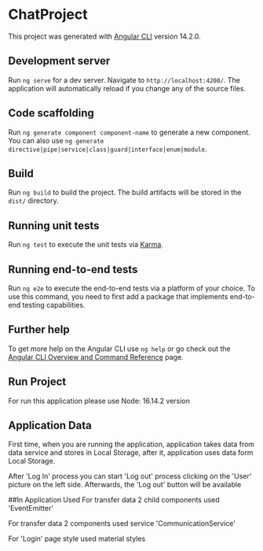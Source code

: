 # ChatProject

This project was generated with [Angular CLI](https://github.com/angular/angular-cli) version 14.2.0.

## Development server

Run `ng serve` for a dev server. Navigate to `http://localhost:4200/`. The application will automatically reload if you change any of the source files.

## Code scaffolding

Run `ng generate component component-name` to generate a new component. You can also use `ng generate directive|pipe|service|class|guard|interface|enum|module`.

## Build

Run `ng build` to build the project. The build artifacts will be stored in the `dist/` directory.

## Running unit tests

Run `ng test` to execute the unit tests via [Karma](https://karma-runner.github.io).

## Running end-to-end tests

Run `ng e2e` to execute the end-to-end tests via a platform of your choice. To use this command, you need to first add a package that implements end-to-end testing capabilities.

## Further help

To get more help on the Angular CLI use `ng help` or go check out the [Angular CLI Overview and Command Reference](https://angular.io/cli) page.

## Run Project
For run this application please use Node: 16.14.2 version

## Application Data
First time, when you are running the application, application takes data from data service and stores in Local Storage,
after it, application uses data form Local Storage.

After 'Log In' process you can start 'Log out' process clicking on the 'User' picture on the left side.
Afterwards, the 'Log out' button will be available

##In Application Used
For transfer data 2 child components used 'EventEmitter'

For transfer data 2 components used service 'CommunicationService'

For 'Login' page style used material styles
